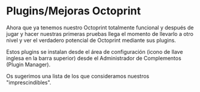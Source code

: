 # Plugins/Mejoras Octoprint

Ahora que ya tenemos nuestro Octoprint totalmente funcional y después de jugar y hacer nuestras primeras pruebas llega el momento de llevarlo a otro nivel y ver el verdadero potencial de Octoprint mediante sus plugins.

Estos plugins se instalan desde el área de configuración \(icono de llave inglesa en la barra superior\) desde el Administrador de Complementos \(Plugin Manager\).

Os sugerimos una lista de los que consideramos nuestros "imprescindibles".



